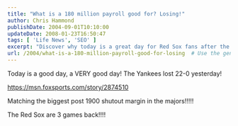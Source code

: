 ```yaml
---
title: "What is a 180 million payroll good for? Losing!"
author: Chris Hammond
publishDate: 2004-09-01T10:10:00
updateDate: 2008-01-23T16:50:47
tags: [ 'Life News', 'SEO' ]
excerpt: "Discover why today is a great day for Red Sox fans after the Yankees' historic 22-0 loss, matching a post-1900 MLB shutout record! #MLB #RedSox #Yankees"
url: /2004/what-is-a-180-million-payroll-good-for-losing  # Use the generated URL with year
---
```

<P>Today is a good day, a VERY good day! The Yankees lost 22-0 yesterday!</P> <P><A href="https://msn.foxsports.com/story/2874510">https://msn.foxsports.com/story/2874510</A></P> <P>Matching the biggest post 1900 shutout margin in the majors!!!!!</P> <P>The Red Sox are 3 games back!!!!</P>

